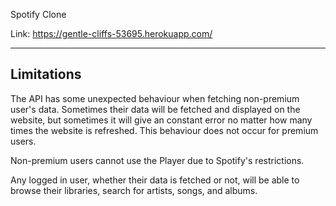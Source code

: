 Spotify Clone

Link: https://gentle-cliffs-53695.herokuapp.com/

---

## Limitations

The API has some unexpected behaviour when fetching non-premium user's data. Sometimes their data will be fetched and displayed on the website, but sometimes it will give an constant error no matter how many times the website is refreshed. This behaviour does not occur for premium users.

Non-premium users cannot use the Player due to Spotify's restrictions.

Any logged in user, whether their data is fetched or not, will be able to browse their libraries, search for artists, songs, and albums.
